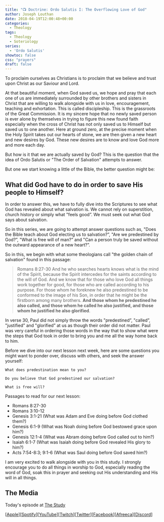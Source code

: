 ```yaml
---
title: "📺 Doctrine: Ordo Salutis I: The Overflowing Love of God"
author: Joseph Louthan
date: 2018-04-19T12:00:48+00:00
categories:
  - Theology
tags:
  - Theology
  - Soteriology
series:
  - 'Ordo Salutis'
showtoc: false
css: "prayers"
draft: false
---
```

To proclaim ourselves as Christians is to proclaim that we believe and trust upon Christ as our Saviour and Lord.

At that beautiful moment, when God saved us, we hope and pray that each one of us are immediately surrounded by other brothers and sisters in Christ that are willing to walk alongside with us in love, encouragement, teaching and exhortation. This is called discipleship. This is the grassroots of the Great Commission.  It is my sincere hope that no newly saved person is ever alone by themselves in trying to figure this new found faith especially when the cross of Christ has not only saved us to Himself but saved us to one another. Here at ground zero, at the precise moment when the Holy Spirit takes out our hearts of stone, we are then given a new heart and new desires by God. These new desires are to know and love God more and more each day.

But how is it that we are actually saved by God?  This is the question that the idea of Ordo Salutis or "The Order of Salvation" attempts to answer.

But one we start knowing a little of the Bible, the better question might be:

## What did God have to do in order to save His people to Himself?

In order to answer this, we have to fully dive into the Scriptures to see what God has revealed about what salvation is.  We cannot rely on superstition, church history or simply what "feels good”.  We must seek out what God says about salvation.

So in this series, we are going to attempt answer questions such as, "Does the Bible teach about God electing us to salvation?”, "Are we predestined by God?”, "What is free will of man?” and "Can a person truly be saved without the outward appearance of a new heart?”.

So in this, we begin with what some theologians call "the golden chain of salvation" found in this passage:

>Romans 8:27-30 And he who searches hearts knows what is the mind of the Spirit, because the Spirit intercedes for the saints according to the will of God. And we know that for those who love God all things work together for good, for those who are called according to his purpose. For those whom he foreknew he also predestined to be conformed to the image of his Son, in order that he might be the firstborn among many brothers. **And those whom he predestined he also called, and those whom he called he also justified, and those whom he justified he also glorified**.

In verse 30, Paul did not simply throw the words "predestined”, "called”, "justified” and "glorified” at us as though their order did not matter.  Paul was very careful in ordering those words in the way that to show what were the steps that God took in order to bring you and me all the way home back to him.

Before we dive into our next lesson next week, here are some questions you might want to ponder over, discuss with others, and seek the answer yourself:

```text
What does predestination mean to you?

Do you believe that God predestined our salvation?

What is free will?
```

Passages to read for our next lesson:

- Romans 8:27-30
- Romans 3:10-12
- Genesis 3:1-21 (What was Adam and Eve doing before God clothed them?)
- Genesis 6:1-9 (What was Noah doing before God bestowed grace upon him?)
- Genesis 12:1-4 (What was Abram doing before God called out to him?)
- Isaiah 6:1-7 (What was Isaiah doing before God revealed His glory to him?)
- Acts 7:54-8:3; 9:1-6 (What was Saul doing before God saved him?)

I am very excited to walk alongside with you in this study.   I strongly encourage you to do all things in worship to God, especially reading the word of God, soak this in prayer and seeking out His understanding and His will in all things.

## The Media

Today's episode at [The Study](http://study.theologic.us/podcast/doctrine-ordo-salutis-i--the-overflowing-love-of-god)

\[[Apple](https://podcasts.apple.com/us/podcast/the-study/id1557102127)\]\[[Spotify](https://open.spotify.com/show/0Xs5qsNvWePyRqcmtOTPkR)\]\[[YouTube](http://youtube.theologic.us)\]\[[Twitch](http://twitch.theologic.us)\]\[[Twitter](https://twitter.com/theologic_us)\]\[[Facebook](https://www.facebook.com/groups/462231051477464)\]\[[Afreeca](https://bj.afreecatv.com/theologicus)\]\[[Discord](http://discord.theologic.us)\]
